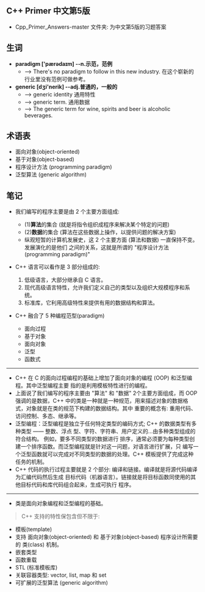 ## C++ Primer 中文第5版 
- Cpp_Primer_Answers-master 文件夹: 为中文第5版的习题答案


## 生词
- **paradigm ['pærədaɪm] --n.示范，范例**
    + --> There's no paradigm to follow in this new industry.
        在这个崭新的行业里没有范例可做参考。
- **generic [dʒi'nerik] --adj.普通的，一般的**
     + --> generic identity 通用特性
     + --> generic term. 通用数据
     + --> The generic term for wine, spirits and beer is alcoholic beverages.


## 术语表
- 面向对象(object-oriented)
- 基于对象(object-based)
- 程序设计方法 (programming paradigm)
- 泛型算法 (generic algorithm) 


## 笔记
- 我们编写的程序主要是由 2 个主要方面组成:
    - (1)**算法**的集合 (就是将指令组织成程序来解决某个特定的问题)
    - (2)**数据**的集合 (算法在这些数据上操作，以提供问题的解决方案)
    + 纵观短暂的计算机发展史，这 2 个主要方面 (算法和数据) 一直保持不变。发展演化的是他们
      之间的关系，这就是所谓的 "程序设计方法 (programming paradigm)"

- C++ 语言可以看作是 3 部分组成的:
    1. 低级语言，大部分继承自 C 语言。
    1. 现代高级语言特性，允许我们定义自己的类型以及组织大规模程序和系统。
    1. 标准库，它利用高级特性来提供有用的数据结构和算法。

- C++ 融合了 5 种编程范型(paradigm)
    + 面向过程
    + 基于对象
    + 面向对象
    + 泛型
    + 函数式

------
- C++ 在 C 的面向过程编程的基础上增加了面向对象的编程 (OOP) 和泛型编程。其中泛型编程主要
  指的是利用模板特性进行的编程。
- 上面说了我们编写的程序主要由 "算法" 和 "数据" 2个主要方面组成，而 OOP 强调的是数据，C++
  中的类是一种就是一种规范，用来描述对象的数据格式，对象就是在类的规范下构建的数据结构。其中
  重要的概念有: 重用代码、访问控制、多态、继承等。
- 泛型编程：泛型编程是独立于任何特定类型的编码方式; C++ 的数据类型有多种类型 —— 整数、浮点
  型、字符、字符串、用户定义的...由多种类型组成的符合结构。  例如，要多不同类型的数据进行
  排序，通常必须要为每种类型创建一个排序函数。而泛型编程就是针对这一问题，对语言进行扩展，只
  编写一个泛型函数就可以完成对不同类型的数据的处理。C++ 模板提供了完成这种任务的机制。
- C++ 代码的执行过程主要就是 2 个部分: 编译和链接。编译就是将源代码编译为汇编代码然后生成
  目标代码（机器语言）。链接就是将目标函数同使用的其他目标代码和库代码组合起来，生成可执行
  程序。
------

- 类是面向对象编程和泛型编程的基础。    

> C++ 支持的特性保包含但不限于: 
- 模板(template)
- 支持 面向对象(object-oriented) 和 基于对象(object-based) 程序设计所需要的 
  类(class) 机制。
- 嵌套类型 
- 函数重载
- STL (标准模板库)
- 关联容器类型: vector, list, map 和 set
- 可扩展的泛型算法 (generic algorithm)   
